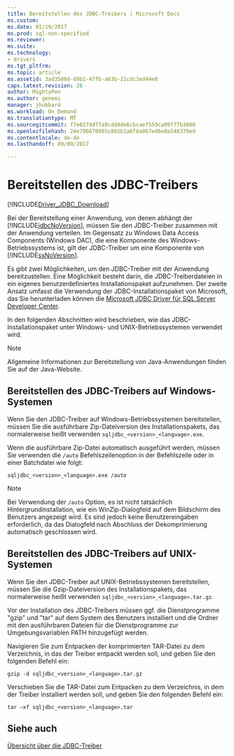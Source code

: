 ```yaml
---
title: Bereitstellen des JDBC-Treibers | Microsoft Docs
ms.custom: 
ms.date: 01/19/2017
ms.prod: sql-non-specified
ms.reviewer: 
ms.suite: 
ms.technology:
- drivers
ms.tgt_pltfrm: 
ms.topic: article
ms.assetid: 3ad3508d-d9b1-47fb-a63b-21cdc3ed44e0
caps.latest.revision: 26
author: MightyPen
ms.author: genemi
manager: jhubbard
ms.workload: On Demand
ms.translationtype: MT
ms.sourcegitcommit: f7e6274d77a9cdd4de6cbcaef559ca99f77b3608
ms.openlocfilehash: 24e796670985c803b1a6f8a067ed6e8a548379e9
ms.contentlocale: de-de
ms.lasthandoff: 09/09/2017

---
```

# <a name="deploying-the-jdbc-driver"></a>Bereitstellen des JDBC-Treibers
[!INCLUDE[Driver_JDBC_Download](../../includes/driver_jdbc_download.md)]

  Bei der Bereitstellung einer Anwendung, von denen abhängt der [!INCLUDE[jdbcNoVersion](../../includes/jdbcnoversion_md.md)], müssen Sie den JDBC-Treiber zusammen mit der Anwendung verteilen. Im Gegensatz zu Windows Data Access Components (Windows DAC), die eine Komponente des Windows-Betriebssystems ist, gilt der JDBC-Treiber um eine Komponente von [!INCLUDE[ssNoVersion](../../includes/ssnoversion_md.md)].  
  
 Es gibt zwei Möglichkeiten, um den JDBC-Treiber mit der Anwendung bereitzustellen. Eine Möglichkeit besteht darin, die JDBC-Treiberdateien in ein eigenes benutzerdefiniertes Installationspaket aufzunehmen. Der zweite Ansatz umfasst die Verwendung der JDBC-Installationspaket von Microsoft, das Sie herunterladen können die [Microsoft JDBC Driver für SQL Server Developer Center](http://go.microsoft.com/fwlink/?LinkId=70166).  
  
 In den folgenden Abschnitten wird beschrieben, wie das JDBC-Installationspaket unter Windows- und UNIX-Betriebssystemen verwendet wird.  
  
> [!NOTE]  
>  Allgemeine Informationen zur Bereitstellung von Java-Anwendungen finden Sie auf der Java-Website.  
  
## <a name="deploying-the-jdbc-driver-on-windows-systems"></a>Bereitstellen des JDBC-Treibers auf Windows-Systemen  
 Wenn Sie den JDBC-Treiber auf Windows-Betriebssystemen bereitstellen, müssen Sie die ausführbare Zip-Dateiversion des Installationspakets, das normalerweise heißt verwenden `sqljdbc_<version>_<language>.exe`.  
  
 Wenn die ausführbare Zip-Datei automatisch ausgeführt werden, müssen Sie verwenden die `/auto` Befehlszeilenoption in der Befehlszeile oder in einer Batchdatei wie folgt:  
  
 `sqljdbc_<version>_<language>.exe /auto`  
  
> [!NOTE]  
>  Bei Verwendung der `/auto` Option, es ist nicht tatsächlich Hintergrundinstallation, wie ein WinZip-Dialogfeld auf dem Bildschirm des Benutzers angezeigt wird. Es sind jedoch keine Benutzereingaben erforderlich, da das Dialogfeld nach Abschluss der Dekomprimierung automatisch geschlossen wird.  
  
## <a name="deploying-the-driver-on-unix-systems"></a>Bereitstellen des JDBC-Treibers auf UNIX-Systemen  
 Wenn Sie den JDBC-Treiber auf UNIX-Betriebssystemen bereitstellen, müssen Sie die Gzip-Dateiversion des Installationspakets, das normalerweise heißt verwenden `sqljdbc_<version>_<language>.tar.gz`.  
  
 Vor der Installation des JDBC-Treibers müssen ggf. die Dienstprogramme "gzip" und "tar" auf dem System des Benutzers installiert und die Ordner mit den ausführbaren Dateien für die Dienstprogramme zur Umgebungsvariablen PATH hinzugefügt werden.  
  
 Navigieren Sie zum Entpacken der komprimierten TAR-Datei zu dem Verzeichnis, in das der Treiber entpackt werden soll, und geben Sie den folgenden Befehl ein:  
  
 `gzip -d sqljdbc_<version>_<language>.tar.gz`  
  
 Verschieben Sie die TAR-Datei zum Entpacken zu dem Verzeichnis, in dem der Treiber installiert werden soll, und geben Sie den folgenden Befehl ein:  
  
 `tar –xf sqljdbc_<version>_<language>.tar`  
  
## <a name="see-also"></a>Siehe auch  
 [Übersicht über die JDBC-Treiber](../../connect/jdbc/overview-of-the-jdbc-driver.md)  
  
  

